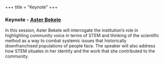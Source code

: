 +++
title = "Keynote"
+++

### Keynote - [Aster Bekele](https://dehsi2022.netlify.app/background/meettheteam/#aster-bekele)

In this session, Aster Bekele will interrogate the institution’s role in highlighting community voice in terms of STEM and thinking of the scientific method as a way to combat systemic issues that historically disenfranchised populations of people face. The speaker will also address how STEM situates in her identity and the work that she contributed to the community.